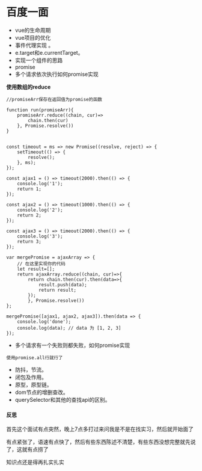# 百度一面

- vue的生命周期
- vue项目的优化
- 事件代理实现 。
- e.target和e.currentTarget。
- 实现一个组件的思路
- promise
- 多个请求依次执行如何promise实现

**使用数组的reduce**

```
//promiseArr保存在返回值为promise的函数

function run(promiseArr){
	promiseArr.reduce((chain, cur)=>
		chain.then(cur)
	}, Promise.resolve())
}
```

```

const timeout = ms => new Promise((resolve, reject) => {
    setTimeout(() => {
        resolve();
    }, ms);
});

const ajax1 = () => timeout(2000).then(() => {
    console.log('1');
    return 1;
});

const ajax2 = () => timeout(1000).then(() => {
    console.log('2');
    return 2;
});

const ajax3 = () => timeout(2000).then(() => {
    console.log('3');
    return 3;
});

var mergePromise = ajaxArray => {
    // 在这里实现你的代码
    let result=[];
	return ajaxArray.reduce((chain, cur)=>{
		return chain.then(cur).then(data=>{
			result.push(data);
			return result;
		});
		}, Promise.resolve())
};

mergePromise([ajax1, ajax2, ajax3]).then(data => {
    console.log('done');
    console.log(data); // data 为 [1, 2, 3]
});

```



- 多个请求有一个失败则都失败，如何promise实现

```
使用promise.all行就行了
```

- 防抖，节流。
- 闭包及作用。
- 原型，原型链。
- dom节点的增删查改。
- querySelector和其他的查找api的区别。



#### 反思

首先这个面试有点突然，晚上7点多打过来问我是不是在找实习，然后就开始面了

有点紧张了，语速有点快了，然后有些东西陈述不清楚，有些东西没想完整就先说了，这就有点捞了

知识点还是得再扎实扎实



